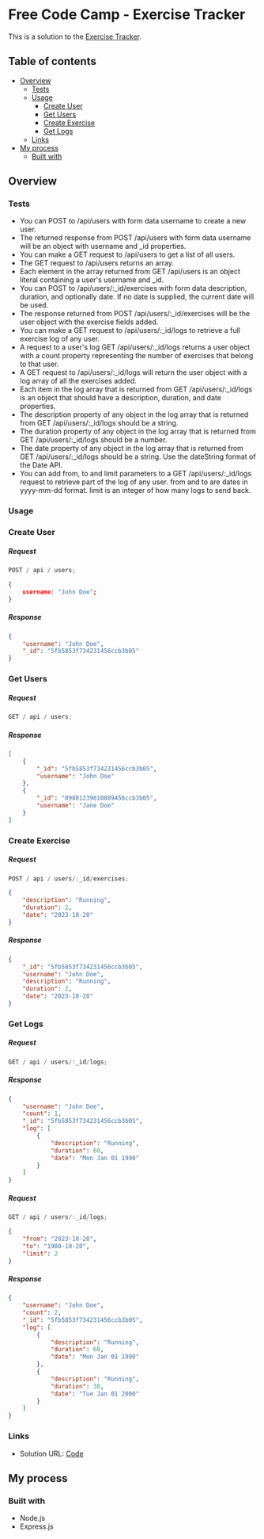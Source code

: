 # Free Code Camp - Exercise Tracker

This is a solution to the [Exercise Tracker](https://www.freecodecamp.org/learn/back-end-development-and-apis/back-end-development-and-apis-projects/exercise-tracker).

## Table of contents

- [Overview](#overview)
  - [Tests](#tests)
  - [Usage](#usage)
    - [Create User](#create-user)
    - [Get Users](#get-users)
    - [Create Exercise](#create-exercise)
    - [Get Logs](#get-logs)
  - [Links](#links)
- [My process](#my-process)
  - [Built with](#built-with)

## Overview

### Tests

- You can POST to /api/users with form data username to create a new user.
- The returned response from POST /api/users with form data username will be an object with username and \_id properties.
- You can make a GET request to /api/users to get a list of all users.
- The GET request to /api/users returns an array.
- Each element in the array returned from GET /api/users is an object literal containing a user's username and \_id.
- You can POST to /api/users/:\_id/exercises with form data description, duration, and optionally date. If no date is supplied, the current date will be used.
- The response returned from POST /api/users/:\_id/exercises will be the user object with the exercise fields added.
- You can make a GET request to /api/users/:\_id/logs to retrieve a full exercise log of any user.
- A request to a user's log GET /api/users/:\_id/logs returns a user object with a count property representing the number of exercises that belong to that user.
- A GET request to /api/users/:\_id/logs will return the user object with a log array of all the exercises added.
- Each item in the log array that is returned from GET /api/users/:\_id/logs is an object that should have a description, duration, and date properties.
- The description property of any object in the log array that is returned from GET /api/users/:\_id/logs should be a string.
- The duration property of any object in the log array that is returned from GET /api/users/:\_id/logs should be a number.
- The date property of any object in the log array that is returned from GET /api/users/:\_id/logs should be a string. Use the dateString format of the Date API.
- You can add from, to and limit parameters to a GET /api/users/:\_id/logs request to retrieve part of the log of any user. from and to are dates in yyyy-mm-dd format. limit is an integer of how many logs to send back.

### Usage

### Create User

##### Request

```js
POST / api / users;
```

```json
{
	username: "John Doe";
}
```

##### Response

```json
{
	"username": "John Doe",
	"_id": "5fb5853f734231456ccb3b05"
}
```

### Get Users

##### Request

```js
GET / api / users;
```

##### Response

```json
[
	{
		"_id": "5fb5853f734231456ccb3b05",
		"username": "John Doe"
	},
	{
		"_id": "09881239810889456ccb3b05",
		"username": "Jane Doe"
	}
]
```

### Create Exercise

##### Request

```js
POST / api / users/:_id/exercises;
```

```json
{
	"description": "Running",
	"duration": 2,
	"date": "2023-10-20"
}
```

##### Response

```json
{
	"_id": "5fb5853f734231456ccb3b05",
	"username": "John Doe",
	"description": "Running",
	"duration": 2,
	"date": "2023-10-20"
}
```

### Get Logs

##### Request

```js
GET / api / users/:_id/logs;
```

##### Response

```json
{
	"username": "John Doe",
	"count": 1,
	"_id": "5fb5853f734231456ccb3b05",
	"log": [
		{
			"description": "Running",
			"duration": 60,
			"date": "Mon Jan 01 1990"
		}
	]
}
```

##### Request

```js
GET / api / users/:_id/logs;
```

```json
{
	"from": "2023-10-20",
	"to": "1980-10-20",
	"limit": 2
}
```

##### Response

```json
{
	"username": "John Doe",
	"count": 2,
	"_id": "5fb5853f734231456ccb3b05",
	"log": [
		{
			"description": "Running",
			"duration": 60,
			"date": "Mon Jan 01 1990"
		},
		{
			"description": "Running",
			"duration": 30,
			"date": "Tue Jan 01 2000"
		}
	]
}
```

### Links

- Solution URL: [Code](https://github.com/yhertekin/FCC/tree/main/Backend%20Development%20and%20APIs/ExerciseTracker)

## My process

### Built with

- Node.js
- Express.js

